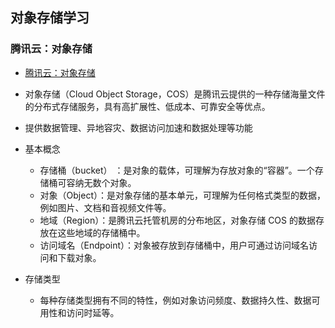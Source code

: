 ## 对象存储学习

### 腾讯云：对象存储

* [腾讯云：对象存储](https://cloud.tencent.com/document/product/436)

* 对象存储（Cloud Object Storage，COS）是腾讯云提供的一种存储海量文件的分布式存储服务，具有高扩展性、低成本、可靠安全等优点。
* 提供数据管理、异地容灾、数据访问加速和数据处理等功能

* 基本概念
	- 存储桶（bucket） ：是对象的载体，可理解为存放对象的“容器”。一个存储桶可容纳无数个对象。
	- 对象（Object）：是对象存储的基本单元，可理解为任何格式类型的数据，例如图片、文档和音视频文件等。
	- 地域（Region）：是腾讯云托管机房的分布地区，对象存储 COS 的数据存放在这些地域的存储桶中。
	- 访问域名（Endpoint）：对象被存放到存储桶中，用户可通过访问域名访问和下载对象。
* 存储类型
	- 每种存储类型拥有不同的特性，例如对象访问频度、数据持久性、数据可用性和访问时延等。